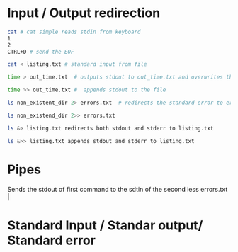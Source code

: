 # Input / Output redirection
```bash
cat # cat simple reads stdin from keyboard
1
2
CTRL+D # send the EOF 

cat < listing.txt # standard input from file

time > out_time.txt  # outputs stdout to out_time.txt and overwrites the file if exists

time >> out_time.txt #  appends stdout to the file

ls non_existent_dir 2> errors.txt  # redirects the standard error to errors.txt

ls non_existend_dir 2>> errors.txt

ls &> listing.txt redirects both stdout and stderr to listing.txt

ls &>> listing.txt appends stdout and stderr to listing.txt

```


# Pipes
Sends the stdout of first command to the sdtin of the second
less errors.txt | 


# Standard Input / Standar output/ Standard error
